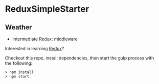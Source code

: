 # ReduxSimpleStarter
## Weather
* Intermediate Redux: middleware

Interested in learning [Redux](https://www.udemy.com/react-redux/)?


Checkout this repo, install dependencies, then start the gulp process with the following:

```
> npm install
> npm start
```
